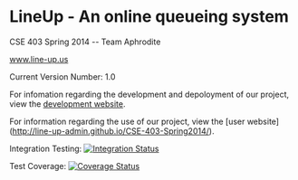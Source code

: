 LineUp - An online queueing system
==================

CSE 403 Spring 2014 -- Team Aphrodite

www.line-up.us

Current Version Number: 1.0

For infomation regarding the development and depoloyment of our project, 
view the [development website](http://54.186.188.138/#/information).

For information regarding the use of our project, view the [user website]
(http://line-up-admin.github.io/CSE-403-Spring2014/).

Integration Testing: [![Integration Status](https://travis-ci.org/Line-Up-Admin/CSE-403-Spring2014.svg?branch=master)](https://travis-ci.org/Line-Up-Admin/CSE-403-Spring2014)

Test Coverage: [![Coverage Status](https://img.shields.io/coveralls/Line-Up-Admin/CSE-403-Spring2014.svg)](https://coveralls.io/r/Line-Up-Admin/CSE-403-Spring2014?branch=master)
